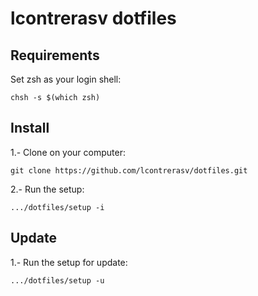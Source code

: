 lcontrerasv dotfiles
===========================

Requirements
------------

Set zsh as your login shell:

	chsh -s $(which zsh)

Install
------------

1.- Clone on your computer:

	git clone https://github.com/lcontrerasv/dotfiles.git

2.- Run the setup:

	.../dotfiles/setup -i

Update
------------

1.- Run the setup for update:

	.../dotfiles/setup -u